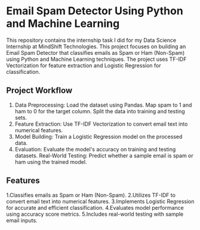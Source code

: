 # Email Spam Detector Using Python and Machine Learning
This repository contains the internship task I did for my Data Science Internship at MindShift Technologies. This project focuses on building an Email Spam Detector that classifies emails as Spam or Ham (Non-Spam) using Python and Machine Learning techniques. The project uses TF-IDF Vectorization for feature extraction and Logistic Regression for classification.
## Project Workflow
1. Data Preprocessing:
Load the dataset using Pandas.
Map spam to 1 and ham to 0 for the target column.
Split the data into training and testing sets.
2. Feature Extraction:
Use TF-IDF Vectorization to convert email text into numerical features.
3. Model Building:
Train a Logistic Regression model on the processed data.
4. Evaluation:
Evaluate the model's accuracy on training and testing datasets.
Real-World Testing:
Predict whether a sample email is spam or ham using the trained model.

## Features
1.Classifies emails as Spam or Ham (Non-Spam).
2.Utilizes TF-IDF to convert email text into numerical features.
3.Implements Logistic Regression for accurate and efficient classification.
4.Evaluates model performance using accuracy score metrics.
5.Includes real-world testing with sample email inputs.
